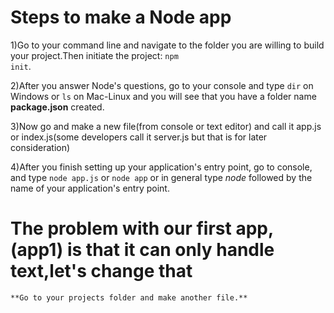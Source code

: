 Steps to make a Node app
==========================================================================
1)Go to your command line and navigate to the folder you are willing to build your project.Then initiate the project: <code>npm init</code>.

2)After you answer Node's questions, go to your console and type <code>dir</code> on Windows or <code>ls</code> on Mac-Linux and you will see that you have a folder name <b>package.json</b> created.

3)Now go and make a new file(from console or text editor) and call it app.js or index.js(some developers call it server.js but that is for later consideration)

4)After you finish setting up your application's entry point, go to console, and type <code>node app.js</code> or <code>node app</code> or in general type <i>node</i> followed by the name of your application's entry point.

The problem with our first app, (app1) is that it can only handle text,let's change that
===============================================================================	

	**Go to your projects folder and make another file.**